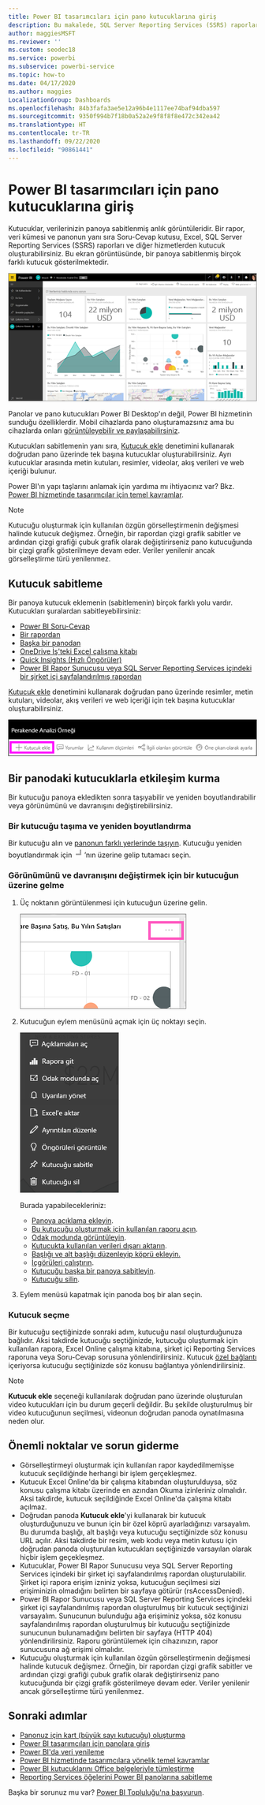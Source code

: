 ```yaml
---
title: Power BI tasarımcıları için pano kutucuklarına giriş
description: Bu makalede, SQL Server Reporting Services (SSRS) raporlarından oluşturulan kutucuklar da dahil olmak üzere Power BI'daki pano kutucukları açıklanmaktadır.
author: maggiesMSFT
ms.reviewer: ''
ms.custom: seodec18
ms.service: powerbi
ms.subservice: powerbi-service
ms.topic: how-to
ms.date: 04/17/2020
ms.author: maggies
LocalizationGroup: Dashboards
ms.openlocfilehash: 84b3fafa3ae5e12a96b4e1117ee74baf94dba597
ms.sourcegitcommit: 9350f994b7f18b0a52a2e9f8f8f8e472c342ea42
ms.translationtype: HT
ms.contentlocale: tr-TR
ms.lasthandoff: 09/22/2020
ms.locfileid: "90861441"
---
```

# <a name="intro-to-dashboard-tiles-for-power-bi-designers"></a>Power BI tasarımcıları için pano kutucuklarına giriş

Kutucuklar, verilerinizin panoya sabitlenmiş anlık görüntüleridir. Bir rapor, veri kümesi ve panonun yanı sıra Soru-Cevap kutusu, Excel, SQL Server Reporting Services (SSRS) raporları ve diğer hizmetlerden kutucuk oluşturabilirsiniz.  Bu ekran görüntüsünde, bir panoya sabitlenmiş birçok farklı kutucuk gösterilmektedir.

![Power BI panosu](media/service-dashboard-tiles/power-bi-dashboard.png)

Panolar ve pano kutucukları Power BI Desktop'ın değil, Power BI hizmetinin sunduğu özelliklerdir. Mobil cihazlarda pano oluşturamazsınız ama bu cihazlarda onları [görüntüleyebilir ve paylaşabilirsiniz](../consumer/mobile/mobile-apps-view-dashboard.md).

Kutucukları sabitlemenin yanı sıra, [Kutucuk ekle](service-dashboard-add-widget.md) denetimini kullanarak doğrudan pano üzerinde tek başına kutucuklar oluşturabilirsiniz. Ayrı kutucuklar arasında metin kutuları, resimler, videolar, akış verileri ve web içeriği bulunur.

Power BI'ın yapı taşlarını anlamak için yardıma mı ihtiyacınız var? Bkz. [Power BI hizmetinde tasarımcılar için temel kavramlar](../fundamentals/service-basic-concepts.md).

> [!NOTE]
> Kutucuğu oluşturmak için kullanılan özgün görselleştirmenin değişmesi halinde kutucuk değişmez.  Örneğin, bir rapordan çizgi grafik sabitler ve ardından çizgi grafiği çubuk grafik olarak değiştirirseniz pano kutucuğunda bir çizgi grafik gösterilmeye devam eder. Veriler yenilenir ancak görselleştirme türü yenilenmez.
> 
> 

## <a name="pin-a-tile"></a>Kutucuk sabitleme
Bir panoya kutucuk eklemenin (sabitlemenin) birçok farklı yolu vardır. Kutucukları şuralardan sabitleyebilirsiniz:

* [Power BI Soru-Cevap](service-dashboard-pin-tile-from-q-and-a.md)
* [Bir rapordan](service-dashboard-pin-tile-from-report.md)
* [Başka bir panodan](service-pin-tile-to-another-dashboard.md)
* [OneDrive İş'teki Excel çalışma kitabı](service-dashboard-pin-tile-from-excel.md)
* [Quick Insights (Hızlı Öngörüler)](service-insights.md)
* [Power BI Rapor Sunucusu veya SQL Server Reporting Services içindeki bir şirket içi sayfalandırılmış rapordan](/sql/reporting-services/pin-reporting-services-items-to-power-bi-dashboards)

[Kutucuk ekle](service-dashboard-add-widget.md) denetimini kullanarak doğrudan pano üzerinde resimler, metin kutuları, videolar, akış verileri ve web içeriği için tek başına kutucuklar oluşturabilirsiniz.

  ![Kutucuk ekle simgesi](media/service-dashboard-tiles/add_widgetnew.png)

## <a name="interact-with-tiles-on-a-dashboard"></a>Bir panodaki kutucuklarla etkileşim kurma
Bir kutucuğu panoya ekledikten sonra taşıyabilir ve yeniden boyutlandırabilir veya görünümünü ve davranışını değiştirebilirsiniz.

### <a name="move-and-resize-a-tile"></a>Bir kutucuğu taşıma ve yeniden boyutlandırma
Bir kutucuğu alın ve [panonun farklı yerlerinde taşıyın](service-dashboard-edit-tile.md). Kutucuğu yeniden boyutlandırmak için ![Kutucuk tutamacı](media/service-dashboard-tiles/resize-handle.jpg)’nın üzerine gelip tutamacı seçin.

### <a name="hover-over-a-tile-to-change-the-appearance-and-behavior"></a>Görünümünü ve davranışını değiştirmek için bir kutucuğun üzerine gelme
1. Üç noktanın görüntülenmesi için kutucuğun üzerine gelin.
   
    ![Kutucuk üç noktası](media/service-dashboard-tiles/ellipses_new.png)
2. Kutucuğun eylem menüsünü açmak için üç noktayı seçin.
   
    ![Üç nokta simgesi](media/service-dashboard-tiles/power-bi-tile-menu.png)
   
    Burada yapabilecekleriniz:
   
     * [Panoya açıklama ekleyin](../consumer/end-user-comment.md).
     * [Bu kutucuğu oluşturmak için kullanılan raporu açın](../consumer/end-user-reports.md).  
     * [Odak modunda görüntüleyin](../consumer/end-user-focus.md).   
     * [Kutucukta kullanılan verileri dışarı aktarın](../visuals/power-bi-visualization-export-data.md).
     * [Başlığı ve alt başlığı düzenleyip köprü ekleyin.](service-dashboard-edit-tile.md) 
     * [İçgörüleri çalıştırın](service-insights.md). 
     * [Kutucuğu başka bir panoya sabitleyin](service-pin-tile-to-another-dashboard.md).
     * [Kutucuğu silin](service-dashboard-edit-tile.md).

3. Eylem menüsü kapatmak için panoda boş bir alan seçin.

### <a name="select-a-tile"></a>Kutucuk seçme
Bir kutucuğu seçtiğinizde sonraki adım, kutucuğu nasıl oluşturduğunuza bağlıdır. Aksi takdirde kutucuğu seçtiğinizde, kutucuğu oluşturmak için kullanılan rapora, Excel Online çalışma kitabına, şirket içi Reporting Services raporuna veya Soru-Cevap sorusuna yönlendirilirsiniz. Kutucuk [özel bağlantı](service-dashboard-edit-tile.md) içeriyorsa kutucuğu seçtiğinizde söz konusu bağlantıya yönlendirilirsiniz.

> [!NOTE]
> **Kutucuk ekle** seçeneği kullanılarak doğrudan pano üzerinde oluşturulan video kutucukları için bu durum geçerli değildir. Bu şekilde oluşturulmuş bir video kutucuğunun seçilmesi, videonun doğrudan panoda oynatılmasına neden olur.   
> 
> 

## <a name="considerations-and-troubleshooting"></a>Önemli noktalar ve sorun giderme

* Görselleştirmeyi oluşturmak için kullanılan rapor kaydedilmemişse kutucuk seçildiğinde herhangi bir işlem gerçekleşmez.
* Kutucuk Excel Online'da bir çalışma kitabından oluşturulduysa, söz konusu çalışma kitabı üzerinde en azından Okuma izinleriniz olmalıdır. Aksi takdirde, kutucuk seçildiğinde Excel Online'da çalışma kitabı açılmaz.
* Doğrudan panoda **Kutucuk ekle**'yi kullanarak bir kutucuk oluşturduğunuzu ve bunun için bir özel köprü ayarladığınızı varsayalım. Bu durumda başlığı, alt başlığı veya kutucuğu seçtiğinizde söz konusu URL açılır. Aksi takdirde bir resim, web kodu veya metin kutusu için doğrudan panoda oluşturulan kutucukları seçtiğinizde varsayılan olarak hiçbir işlem geçekleşmez.
* Kutucuklar, Power BI Rapor Sunucusu veya SQL Server Reporting Services içindeki bir şirket içi sayfalandırılmış rapordan oluşturulabilir. Şirket içi rapora erişim izniniz yoksa, kutucuğun seçilmesi sizi erişiminizin olmadığını belirten bir sayfaya götürür (rsAccessDenied).
* Power BI Rapor Sunucusu veya SQL Server Reporting Services içindeki şirket içi sayfalandırılmış rapordan oluşturulmuş bir kutucuk seçtiğinizi varsayalım. Sunucunun bulunduğu ağa erişiminiz yoksa, söz konusu sayfalandırılmış rapordan oluşturulmuş bir kutucuğu seçtiğinizde sunucunun bulunamadığını belirten bir sayfaya (HTTP 404) yönlendirilirsiniz. Raporu görüntülemek için cihazınızın, rapor sunucusuna ağ erişimi olmalıdır.
* Kutucuğu oluşturmak için kullanılan özgün görselleştirmenin değişmesi halinde kutucuk değişmez. Örneğin, bir rapordan çizgi grafik sabitler ve ardından çizgi grafiği çubuk grafik olarak değiştirirseniz pano kutucuğunda bir çizgi grafik gösterilmeye devam eder. Veriler yenilenir ancak görselleştirme türü yenilenmez.

## <a name="next-steps"></a>Sonraki adımlar
- [Panonuz için kart (büyük sayı kutucuğu) oluşturma](../visuals/power-bi-visualization-card.md)
- [Power BI tasarımcıları için panolara giriş](service-dashboards.md)  
- [Power BI'da veri yenileme](../connect-data/refresh-data.md)
- [Power BI hizmetinde tasarımcılara yönelik temel kavramlar](../fundamentals/service-basic-concepts.md)
- [Power BI kutucuklarını Office belgeleriyle tümleştirme](https://powerbi.microsoft.com/blog/integrating-power-bi-tiles-into-office-documents/)
- [Reporting Services öğelerini Power BI panolarına sabitleme](/sql/reporting-services/pin-reporting-services-items-to-power-bi-dashboards)

Başka bir sorunuz mu var? [Power BI Topluluğu'na başvurun](https://community.powerbi.com/).